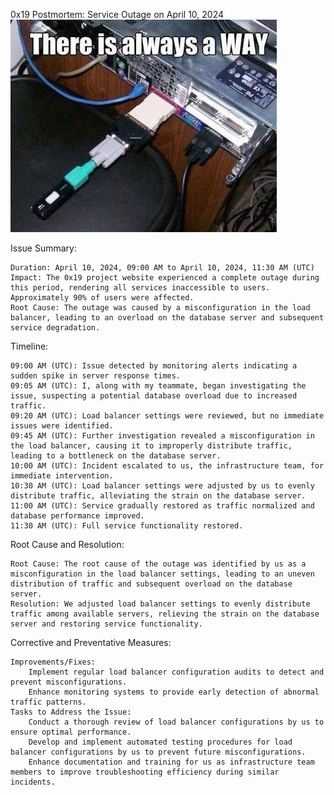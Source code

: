 0x19 Postmortem: Service Outage on April 10, 2024
![Alt text](pic.jpg)


Issue Summary:

    Duration: April 10, 2024, 09:00 AM to April 10, 2024, 11:30 AM (UTC)
    Impact: The 0x19 project website experienced a complete outage during this period, rendering all services inaccessible to users. Approximately 90% of users were affected.
    Root Cause: The outage was caused by a misconfiguration in the load balancer, leading to an overload on the database server and subsequent service degradation.

Timeline:

    09:00 AM (UTC): Issue detected by monitoring alerts indicating a sudden spike in server response times.
    09:05 AM (UTC): I, along with my teammate, began investigating the issue, suspecting a potential database overload due to increased traffic.
    09:20 AM (UTC): Load balancer settings were reviewed, but no immediate issues were identified.
    09:45 AM (UTC): Further investigation revealed a misconfiguration in the load balancer, causing it to improperly distribute traffic, leading to a bottleneck on the database server.
    10:00 AM (UTC): Incident escalated to us, the infrastructure team, for immediate intervention.
    10:30 AM (UTC): Load balancer settings were adjusted by us to evenly distribute traffic, alleviating the strain on the database server.
    11:00 AM (UTC): Service gradually restored as traffic normalized and database performance improved.
    11:30 AM (UTC): Full service functionality restored.

Root Cause and Resolution:

    Root Cause: The root cause of the outage was identified by us as a misconfiguration in the load balancer settings, leading to an uneven distribution of traffic and subsequent overload on the database server.
    Resolution: We adjusted load balancer settings to evenly distribute traffic among available servers, relieving the strain on the database server and restoring service functionality.

Corrective and Preventative Measures:

    Improvements/Fixes:
        Implement regular load balancer configuration audits to detect and prevent misconfigurations.
        Enhance monitoring systems to provide early detection of abnormal traffic patterns.
    Tasks to Address the Issue:
        Conduct a thorough review of load balancer configurations by us to ensure optimal performance.
        Develop and implement automated testing procedures for load balancer configurations by us to prevent future misconfigurations.
        Enhance documentation and training for us as infrastructure team members to improve troubleshooting efficiency during similar incidents.